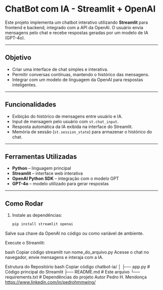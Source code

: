 # ChatBot com IA - Streamlit + OpenAI

Este projeto implementa um chatbot interativo utilizando **Streamlit** para frontend e backend, integrado com a API da OpenAI. O usuário envia mensagens pelo chat e recebe respostas geradas por um modelo de IA (GPT-4o).

---

## Objetivo

- Criar uma interface de chat simples e interativa.  
- Permitir conversas contínuas, mantendo o histórico das mensagens.  
- Integrar com um modelo de linguagem da OpenAI para respostas inteligentes.

---

## Funcionalidades

- Exibição do histórico de mensagens entre usuário e IA.  
- Input de mensagem pelo usuário com `st.chat_input`.  
- Resposta automática da IA exibida na interface do Streamlit.  
- Memória de sessão (`st.session_state`) para armazenar o histórico do chat.  

---

## Ferramentas Utilizadas

- **Python** – linguagem principal  
- **Streamlit** – interface web interativa  
- **OpenAI Python SDK** – integração com o modelo GPT  
- **GPT-4o** – modelo utilizado para gerar respostas

---

## Como Rodar

1. Instale as dependências:  
   ```bash
   pip install streamlit openai
Salve sua chave da OpenAI no código ou como variável de ambiente.

Execute o Streamlit:

bash
Copiar código
streamlit run nome_do_arquivo.py
Acesse o chat no navegador, envie mensagens e interaja com a IA.

Estrutura do Repositório
bash
Copiar código
chatbot-ia/
│
├── app.py                  # Código principal do Streamlit
├── README.md               # Este arquivo
└── requirements.txt        # Dependências do projeto
Autor
Pedro H. Mendonça
https://www.linkedin.com/in/pedrohmmwing/
